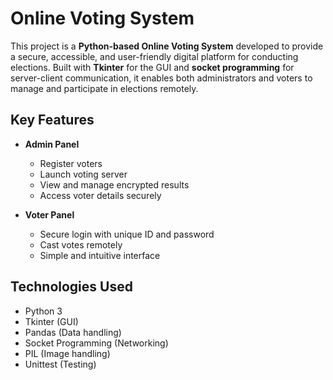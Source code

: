 # Online Voting System

This project is a **Python-based Online Voting System** developed to provide a secure, accessible, and user-friendly digital platform for conducting elections. Built with **Tkinter** for the GUI and **socket programming** for server-client communication, it enables both administrators and voters to manage and participate in elections remotely.

## Key Features

- **Admin Panel**
  - Register voters
  - Launch voting server
  - View and manage encrypted results
  - Access voter details securely

- **Voter Panel**
  - Secure login with unique ID and password
  - Cast votes remotely
  - Simple and intuitive interface

## Technologies Used

- Python 3
- Tkinter (GUI)
- Pandas (Data handling)
- Socket Programming (Networking)
- PIL (Image handling)
- Unittest (Testing)
